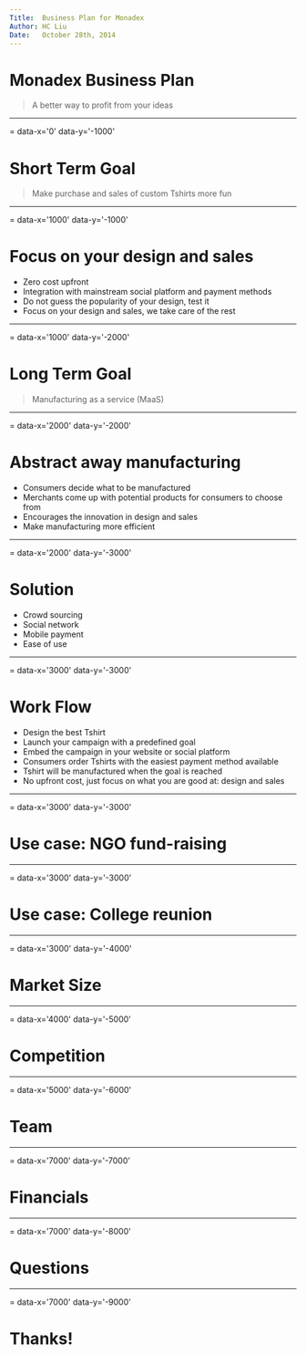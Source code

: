 ```yaml
---
Title:  Business Plan for Monadex
Author: HC Liu
Date:   October 28th, 2014
---
```

# Monadex Business Plan

> A better way to profit from your ideas

---
= data-x='0' data-y='-1000'
# Short Term Goal

> Make purchase and sales of custom Tshirts more fun

---
= data-x='1000' data-y='-1000'
# Focus on your design and sales

- Zero cost upfront
- Integration with mainstream social platform and payment methods
- Do not guess the popularity of your design, test it
- Focus on your design and sales, we take care of the rest

---
= data-x='1000' data-y='-2000'
# Long Term Goal

> Manufacturing as a service (MaaS)

---
= data-x='2000' data-y='-2000'
# Abstract away manufacturing

- Consumers decide what to be manufactured
- Merchants come up with potential products for consumers to choose from
- Encourages the innovation in design and sales
- Make manufacturing more efficient

---
= data-x='2000' data-y='-3000'
# Solution

- Crowd sourcing
- Social network
- Mobile payment
- Ease of use

---
= data-x='3000' data-y='-3000'
# Work Flow

- Design the best Tshirt
- Launch your campaign with a predefined goal
- Embed the campaign in your website or social platform
- Consumers order Tshirts with the easiest payment method available
- Tshirt will be manufactured when the goal is reached
- No upfront cost, just focus on what you are good at: design and sales

---
= data-x='3000' data-y='-3000'
# Use case: NGO fund-raising

---
= data-x='3000' data-y='-3000'
# Use case: College reunion

---
= data-x='3000' data-y='-4000'
# Market Size

---
= data-x='4000' data-y='-5000'
# Competition

---
= data-x='5000' data-y='-6000'
# Team

---
= data-x='7000' data-y='-7000'
# Financials

---
= data-x='7000' data-y='-8000'
# Questions

---
= data-x='7000' data-y='-9000'
# Thanks!

